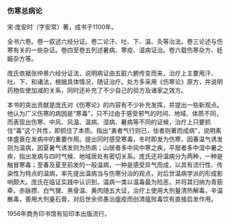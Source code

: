 ### 伤寒总病论

宋·庞安时（字安常）著，成书于1100年。

全书六卷。卷一叙述六经分证。卷二论汗、吐、下、温、灸等治法。卷三论述与伤寒有关的一些杂证。卷四至卷五列述暑病、寒疫、温病证治。卷六载伤寒杂方、妊娠杂方等。

庞氏依据张仲景六经分证法，说明病证由五脏六腑传变而来，治疗上主要用汗、吐、下、和诸法，根据具体情况，随证治疗。处方多采用《伤寒论》原方，并说明药物佐使加减的关系，同时还补充了不少自己的验方及诸家之效方。

本书的突出贡献是庞氏对《伤寒论》的内容有不少补充发挥，并提出一些新观点。他认为广义伤寒的病因是“寒毒”，只不过由于感受邪气的时间、地域、体质不同，而表现出伤寒、中风、风温、温病、湿病、暑病等不同的证候，治疗上只要抓住“毒”这个共性，即抓住了本质。指出“勇者气行则已，怯者则著而成病”，说明素体盛衰在发病中的重要作用。提出同时感受寒毒，冬时即发为伤寒，因春温气诱发则为温病，因夏暑气诱发则为热病；山居者多中风中寒之疾，平居者多中湿中暑之疾，指出发病与四时气候、地域居处有密切关系。庞氏还将温病分为两种，一种是触冒寒毒；至春及夏至前发的一般温病，一种是感受异气而成，以具有流行性、传染性为特点的温病，率先提出温病当与伤寒分治的观点，对后世温病学派的形成影响颇大。庞氏在临证实践中认识到，温病一类以温毒最为险恶，并将其归纳为青筋牵、赤脉攒、白气狸、黑骨温、黄肉随五大证，治疗上使用大剂量清热解毒，辛温散毒，善用大剂量石膏，对后世余师愚治瘟疫而创清瘟败毒饮有直接启发作用。

1956年商务印书馆有铅印本出版流行。
